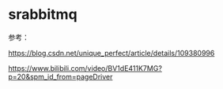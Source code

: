 # srabbitmq

参考：

https://blog.csdn.net/unique_perfect/article/details/109380996

https://www.bilibili.com/video/BV1dE411K7MG?p=20&spm_id_from=pageDriver
